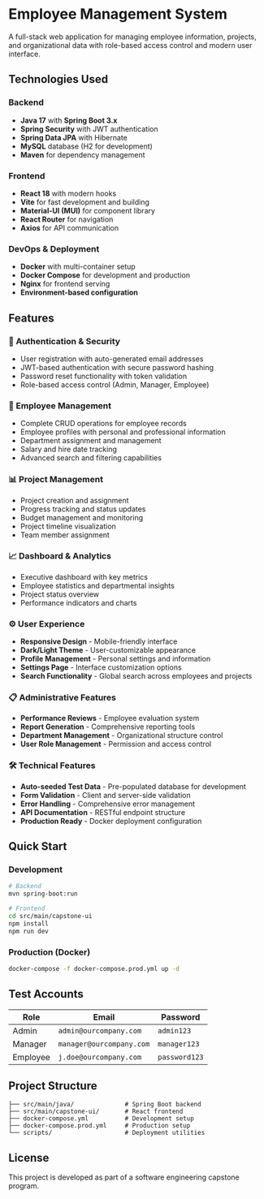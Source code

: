 # Employee Management System

A full-stack web application for managing employee information, projects, and organizational data with role-based access control and modern user interface.

## Technologies Used

### Backend
- **Java 17** with **Spring Boot 3.x**
- **Spring Security** with JWT authentication
- **Spring Data JPA** with Hibernate
- **MySQL** database (H2 for development)
- **Maven** for dependency management

### Frontend
- **React 18** with modern hooks
- **Vite** for fast development and building
- **Material-UI (MUI)** for component library
- **React Router** for navigation
- **Axios** for API communication

### DevOps & Deployment
- **Docker** with multi-container setup
- **Docker Compose** for development and production
- **Nginx** for frontend serving
- **Environment-based configuration**

## Features

### 🔐 Authentication & Security
- User registration with auto-generated email addresses
- JWT-based authentication with secure password hashing
- Password reset functionality with token validation
- Role-based access control (Admin, Manager, Employee)

### 👥 Employee Management
- Complete CRUD operations for employee records
- Employee profiles with personal and professional information
- Department assignment and management
- Salary and hire date tracking
- Advanced search and filtering capabilities

### 📊 Project Management
- Project creation and assignment
- Progress tracking and status updates
- Budget management and monitoring
- Project timeline visualization
- Team member assignment

### 📈 Dashboard & Analytics
- Executive dashboard with key metrics
- Employee statistics and departmental insights
- Project status overview
- Performance indicators and charts

### ⚙️ User Experience
- **Responsive Design** - Mobile-friendly interface
- **Dark/Light Theme** - User-customizable appearance
- **Profile Management** - Personal settings and information
- **Settings Page** - Interface customization options
- **Search Functionality** - Global search across employees and projects

### 📋 Administrative Features
- **Performance Reviews** - Employee evaluation system
- **Report Generation** - Comprehensive reporting tools
- **Department Management** - Organizational structure control
- **User Role Management** - Permission and access control

### 🛠️ Technical Features
- **Auto-seeded Test Data** - Pre-populated database for development
- **Form Validation** - Client and server-side validation
- **Error Handling** - Comprehensive error management
- **API Documentation** - RESTful endpoint structure
- **Production Ready** - Docker deployment configuration

## Quick Start

### Development
```bash
# Backend
mvn spring-boot:run

# Frontend
cd src/main/capstone-ui
npm install
npm run dev
```

### Production (Docker)
```bash
docker-compose -f docker-compose.prod.yml up -d
```

## Test Accounts

| Role | Email | Password |
|------|-------|----------|
| Admin | `admin@ourcompany.com` | `admin123` |
| Manager | `manager@ourcompany.com` | `manager123` |
| Employee | `j.doe@ourcompany.com` | `password123` |

## Project Structure

```
├── src/main/java/              # Spring Boot backend
├── src/main/capstone-ui/       # React frontend
├── docker-compose.yml          # Development setup
├── docker-compose.prod.yml     # Production setup
└── scripts/                    # Deployment utilities
```

## License

This project is developed as part of a software engineering capstone program.
